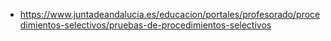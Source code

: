 - https://www.juntadeandalucia.es/educacion/portales/profesorado/procedimientos-selectivos/pruebas-de-procedimientos-selectivos